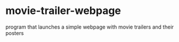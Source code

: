 # movie-trailer-webpage
program that launches a simple webpage with movie trailers and their posters

